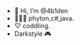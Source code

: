 - 👤 Hi, I’m @4b1den
- 👨🏿‍🔧 phyton,c#,java.
- ♡ coddling.
- Darkstyle 🎮
<!---
4b1den/4b1den is a ✨ special ✨ repository because its `README.md` (this file) appears on your GitHub profile.
You can click the Preview link to take a look at your changes.
--->
